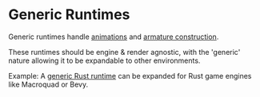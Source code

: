 # Generic Runtimes

Generic runtimes handle [animations](./animating.md) and
[armature construction](./constructing_armature.md).

These runtimes should be engine & render agnostic, with the 'generic' nature
allowing it to be expandable to other environments.

Example: A [generic Rust runtime](https://github.com/Retropaint/rusty_skelform)
can be expanded for Rust game engines like Macroquad or Bevy.
